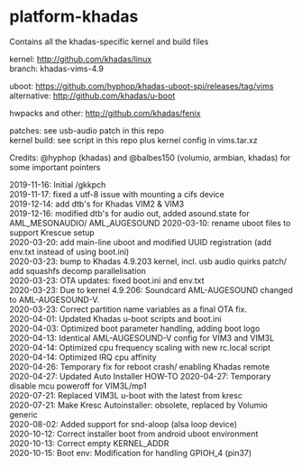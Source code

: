 # platform-khadas
Contains all the khadas-specific kernel and build files

kernel: http://github.com/khadas/linux  
branch: khadas-vims-4.9  

uboot: https://github.com/hyphop/khadas-uboot-spi/releases/tag/vims  
alternative: http://github.com/khadas/u-boot  

hwpacks and other: http://github.com/khadas/fenix  

patches: see usb-audio patch in this repo   
kernel build: see script in this repo plus kernel config in vims.tar.xz  

Credits: @hyphop (khadas) and @balbes150 (volumio, armbian, khadas) for some important pointers

2019-11-16: Initial /gkkpch  
2019-11-17: fixed a utf-8 issue with mounting a cifs device  
2019-12-14: add dtb's for Khadas VIM2 & VIM3  
2019-12-16: modified dtb's for audio out, added asound.state for AML_MESONAUDIO/ AML_AUGESOUND
2020-03-10: rename uboot files to support Krescue setup  
2020-03-20: add main-line uboot and modified UUID registration (add env.txt instead of using boot.ini)  
2020-03-23: bump to Khadas 4.9.203 kernel, incl. usb audio quirks patch/ add squashfs decomp parallelisation    
2020-03-23: OTA updates: fixed boot.ini and env.txt  
2020-03-23: Due to kernel 4.9.206: Soundcard AML-AUGESOUND changed to AML-AUGESOUND-V.   
2020-03-23: Correct partition name variables as a final OTA fix.  
2020-04-01: Updated Khadas u-boot scripts and boot.ini  
2020-04-03: Optimized boot parameter handling, adding boot logo  
2020-04-13: Identical AML-AUGESOUND-V config for VIM3 and VIM3L  
2020-04-14: Optimized cpu frequency scaling with new rc.local script
2020-04-14: Optimized IRQ cpu affinity  
2020-04-26: Temporary fix for reboot crash/ enabling Khadas remote  
2020-04-27: Updated Auto Installer HOW-TO
2020-04-27: Temporary disable mcu poweroff for VIM3L/mp1  
2020-07-21: Replaced VIM3L u-boot with the latest from kresc  
2020-07-21: Make Kresc Autoinstaller: obsolete, replaced by Volumio generic  
2020-08-02: Added support for snd-aloop (alsa loop device)  
2020-10-12: Correct installer boot from android uboot environment  
2020-10-13: Correct empty KERNEL_ADDR  
2020-10-15: Boot env: Modification for handling GPIOH_4 (pin37)  









